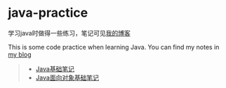 # java-practice

学习java时做得一些练习，笔记可见[我的博客](https://pathofcw.xyz/categories/Java/)

This is some code practice when learning Java. You can find my notes in [my blog](https://pathofcw.xyz/categories/Java/)

> - [Java基础笔记](https://pathofcw.xyz/archives/5a8a7c8a.html)
> - [Java面向对象基础笔记](https://pathofcw.xyz/archives/140ab620.html)
